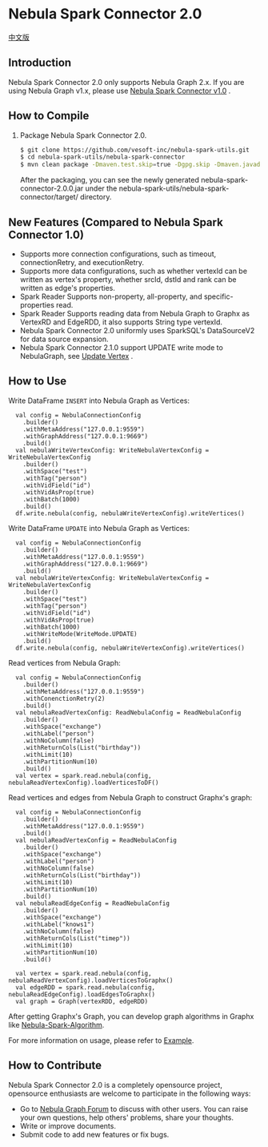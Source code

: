 # Nebula Spark Connector 2.0
[中文版](https://github.com/vesoft-inc/nebula-spark-utils/blob/master/nebula-spark-connector/README_CN.md)

## Introduction

Nebula Spark Connector 2.0 only supports Nebula Graph 2.x. If you are using Nebula Graph v1.x, please use [Nebula Spark Connector v1.0](https://github.com/vesoft-inc/nebula-java/tree/v1.0/tools/nebula-spark) .

## How to Compile

1. Package Nebula Spark Connector 2.0.

    ```bash
    $ git clone https://github.com/vesoft-inc/nebula-spark-utils.git
    $ cd nebula-spark-utils/nebula-spark-connector
    $ mvn clean package -Dmaven.test.skip=true -Dgpg.skip -Dmaven.javadoc.skip=true
    ```

    After the packaging, you can see the newly generated nebula-spark-connector-2.0.0.jar under the nebula-spark-utils/nebula-spark-connector/target/ directory.

## New Features (Compared to Nebula Spark Connector 1.0)
* Supports more connection configurations, such as timeout, connectionRetry, and executionRetry.
* Supports more data configurations, such as whether vertexId can be written as vertex's property, whether srcId, dstId and rank can be written as edge's properties.
* Spark Reader Supports non-property, all-property, and specific-properties read.
* Spark Reader Supports reading data from Nebula Graph to Graphx as VertexRD and EdgeRDD, it also supports String type vertexId.
* Nebula Spark Connector 2.0 uniformly uses SparkSQL's DataSourceV2 for data source expansion.
* Nebula Spark Connector 2.1.0 support UPDATE write mode to NebulaGraph, see [Update Vertex](https://docs.nebula-graph.io/2.0.1/3.ngql-guide/12.vertex-statements/2.update-vertex/) .

## How to Use

  Write DataFrame `INSERT` into Nebula Graph as Vertices:
  ```
    val config = NebulaConnectionConfig
      .builder()
      .withMetaAddress("127.0.0.1:9559")
      .withGraphAddress("127.0.0.1:9669")
      .build()
    val nebulaWriteVertexConfig: WriteNebulaVertexConfig = WriteNebulaVertexConfig
      .builder()
      .withSpace("test")
      .withTag("person")
      .withVidField("id")
      .withVidAsProp(true)
      .withBatch(1000)
      .build()
    df.write.nebula(config, nebulaWriteVertexConfig).writeVertices()
  ```
  Write DataFrame `UPDATE` into Nebula Graph as Vertices:
  ```
    val config = NebulaConnectionConfig
      .builder()
      .withMetaAddress("127.0.0.1:9559")
      .withGraphAddress("127.0.0.1:9669")
      .build()
    val nebulaWriteVertexConfig: WriteNebulaVertexConfig = WriteNebulaVertexConfig
      .builder()
      .withSpace("test")
      .withTag("person")
      .withVidField("id")
      .withVidAsProp(true)
      .withBatch(1000)
      .withWriteMode(WriteMode.UPDATE)
      .build()
    df.write.nebula(config, nebulaWriteVertexConfig).writeVertices()
  ```
  Read vertices from Nebula Graph: 
  ```
    val config = NebulaConnectionConfig
      .builder()
      .withMetaAddress("127.0.0.1:9559")
      .withConenctionRetry(2)
      .build()
    val nebulaReadVertexConfig: ReadNebulaConfig = ReadNebulaConfig
      .builder()
      .withSpace("exchange")
      .withLabel("person")
      .withNoColumn(false)
      .withReturnCols(List("birthday"))
      .withLimit(10)
      .withPartitionNum(10)
      .build()
    val vertex = spark.read.nebula(config, nebulaReadVertexConfig).loadVerticesToDF()
  ```

  Read vertices and edges from Nebula Graph to construct Graphx's graph:
  ```
    val config = NebulaConnectionConfig
      .builder()
      .withMetaAddress("127.0.0.1:9559")
      .build()
    val nebulaReadVertexConfig = ReadNebulaConfig
      .builder()
      .withSpace("exchange")
      .withLabel("person")
      .withNoColumn(false)
      .withReturnCols(List("birthday"))
      .withLimit(10)
      .withPartitionNum(10)
      .build()
    val nebulaReadEdgeConfig = ReadNebulaConfig
      .builder()
      .withSpace("exchange")
      .withLabel("knows1")
      .withNoColumn(false)
      .withReturnCols(List("timep"))
      .withLimit(10)
      .withPartitionNum(10)
      .build()

    val vertex = spark.read.nebula(config, nebulaReadVertexConfig).loadVerticesToGraphx()
    val edgeRDD = spark.read.nebula(config, nebulaReadEdgeConfig).loadEdgesToGraphx()
    val graph = Graph(vertexRDD, edgeRDD)
  ```
  After getting Graphx's Graph, you can develop graph algorithms in Graphx like [Nebula-Spark-Algorithm](https://github.com/vesoft-inc/nebula-java/tree/v1.0/tools/nebula-algorithm).

For more information on usage, please refer to [Example](https://github.com/vesoft-inc/nebula-spark-utils/tree/master/example/src/main/scala/com/vesoft/nebula/examples/connector).

## How to Contribute

Nebula Spark Connector 2.0 is a completely opensource project, opensource enthusiasts are welcome to participate in the following ways:

- Go to [Nebula Graph Forum](https://discuss.nebula-graph.com.cn/ "go to“Nebula Graph Forum") to discuss with other users. You can raise your own questions, help others' problems, share your thoughts.
- Write or improve documents.
- Submit code to add new features or fix bugs.
